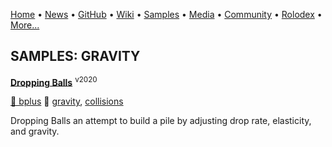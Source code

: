 [Home](https://qb64.com) • [News](/news.md) • [GitHub](/github.md) • [Wiki](/wiki.md) • [Samples](/samples.md) • [Media](/media.md) • [Community](/community.md) • [Rolodex](/rolodex.md) • [More...](/more.md)

## SAMPLES: GRAVITY

**[Dropping Balls](dropping-balls/index.md)** <sup>v2020</sup>

[🐝 bplus](bplus.md) 🔗 [gravity](gravity.md), [collisions](collisions.md)

Dropping Balls an attempt to build a pile by adjusting drop rate, elasticity, and gravity.
